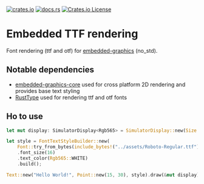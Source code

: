 [![crates.io](https://img.shields.io/crates/v/embedded-ttf)](https://crates.io/crates/embedded-ttf)
[![docs.rs](https://img.shields.io/docsrs/embedded-ttf)](https://docs.rs/embedded-ttf)
[![Crates.io License](https://img.shields.io/crates/l/embedded-ttf/0.2.0)](https://github.com/peckpeck/embedded-ttf/blob/main/LICENSE)

# Embedded TTF rendering

Font rendering (ttf and otf) for [embedded-graphics](https://docs.rs/embedded-graphics/latest/embedded_graphics/) (no_std).

## Notable dependencies

* [embedded-graphics-core](https://github.com/embedded-graphics/embedded-graphics) used for cross platform 2D rendering and provides base text styling
* [RustType](https://gitlab.redox-os.org/redox-os/rusttype) used for rendering ttf and otf fonts

## Ho to use
```rust
let mut display: SimulatorDisplay<Rgb565> = SimulatorDisplay::new(Size::new(350, 200));

let style = FontTextStyleBuilder::new(
    Font::try_from_bytes(include_bytes!("../assets/Roboto-Regular.ttf")).unwrap())
    .font_size(16)
    .text_color(Rgb565::WHITE)
    .build();

Text::new("Hello World!", Point::new(15, 30), style).draw(&mut display)?;
```
